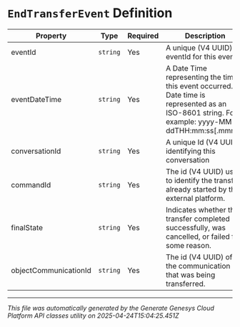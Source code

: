 # `EndTransferEvent` Definition

| Property | Type | Required | Description |
|----------|------|----------|-------------|
| eventId | `string` | Yes | A unique (V4 UUID) eventId for this event |
| eventDateTime | `string` | Yes | A Date Time representing the time this event occurred. Date time is represented as an ISO-8601 string. For example: yyyy-MM-ddTHH:mm:ss[.mmm]Z |
| conversationId | `string` | Yes | A unique Id (V4 UUID) identifying this conversation |
| commandId | `string` | Yes | The id (V4 UUID) used to identify the transfer already started by the external platform. |
| finalState | `string` | Yes | Indicates whether the transfer completed successfully, was cancelled, or failed for some reason. |
| objectCommunicationId | `string` | Yes | The id (V4 UUID) of the communication that was being transferred. |

---

*This file was automatically generated by the Generate Genesys Cloud Platform API classes utility on 2025-04-24T15:04:25.451Z*